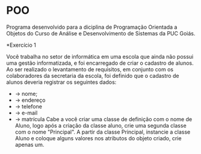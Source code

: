 # POO
Programa desenvolvido para a diciplina de Programação Orientada a Objetos do Curso de Análise e Desenvolvimento de Sistemas da  PUC Goiás. 

*Exercício 1 
 
  Você trabalha no setor de informática em uma escola que ainda não possui uma gestão informatizada, e foi encarregado de criar o cadastro de alunos.
  Ao ser realizado o levantamento de requisitos, em conjunto com os colaboradores da secretaria da escola, foi definido que o cadastro de alunos deveria registrar os
  seguintes dados:
 
 *  -> nome;
 *  -> endereço
 *  -> telefone
 *  -> e-mail
 *  -> matrícula
  Cabe a você criar uma classe de definição com o nome de Aluno, logo após a criação da classe aluno, crie uma segunda classe com o nome "Principal". 
  A partir da classe Principal, instancie a classe Aluno e coloque alguns valores nos atributos do objeto criado, crie apenas um.
 
